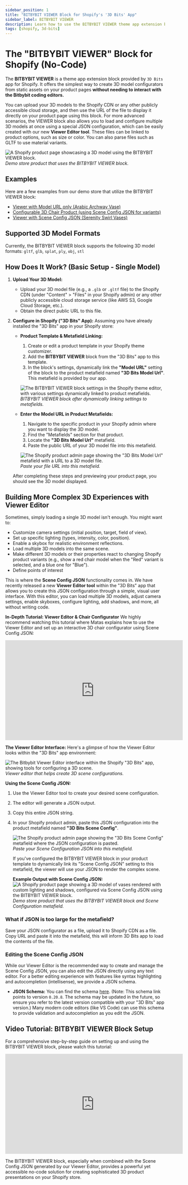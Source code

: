 ```yaml
---
sidebar_position: 1
title: "BITBYBIT VIEWER Block for Shopify's '3D Bits' App"
sidebar_label: BITBYBIT VIEWER
description: Learn how to use the BITBYBIT VIEWER theme app extension block in Shopify's "3D Bits" app to display static 3D models and configure complex scenes on your product pages without coding.
tags: [shopify, 3d-bits]
---
```


# The "BITBYBIT VIEWER" Block for Shopify (No-Code)

The **BITBYBIT VIEWER** is a theme app extension block provided by `3D Bits` app for Shopify. It offers the simplest way to create 3D model configurators from static assets on your product pages **without needing to interact with the Bitbybit coding editors.**

You can upload your 3D models to the Shopify CDN or any other publicly accessible cloud storage, and then use the URL of the file to display it directly on your product page using this block. For more advanced scenarios, the VIEWER block also allows you to load and configure multiple 3D models at once using a special JSON configuration, which can be easily created with our new **Viewer Editor tool**. These files can be linked to product options, such as size or color. You can also parse files such as GLTF to use material variants.

![A Shopify product page showcasing a 3D model using the BITBYBIT VIEWER block.](https://ik.imagekit.io/bitbybit/app/assets/start/shopify/bitbybit-viewer-theme-app-extension-block-shopify-3d-bits.jpeg "Demo store product using the BITBYBIT VIEWER block")
*Demo store product that uses the BITBYBIT VIEWER block.*

## Examples

Here are a few examples from our demo store that utilize the BITBYBIT VIEWER block:
*   [Viewer with Model URL only (Arabic Archway Vase)](https://bitbybit-dev-3d-configurators.myshopify.com/products/arabic-archway-vase-for-3d-printing)
*   [Configurable 3D Chair Product (using Scene Config JSON for variants)](https://bitbybit-dev-3d-configurators.myshopify.com/products/chair-configurator-no-code-variants)
*   [Viewer with Scene Config JSON (Serenity Swirl Vases)](https://bitbybit-dev-3d-configurators.myshopify.com/products/serenity-swirl-vases)

## Supported 3D Model Formats

Currently, the BITBYBIT VIEWER block supports the following 3D model formats:
`gltf`, `glb`, `splat`, `ply`, `obj`, `stl`

## How Does It Work? (Basic Setup - Single Model)

1.  **Upload Your 3D Model:**
    *   Upload your 3D model file (e.g., a `.glb` or `.gltf` file) to the Shopify CDN (under "Content" > "Files" in your Shopify admin) or any other publicly accessible cloud storage service (like AWS S3, Google Cloud Storage, etc.).
    *   Obtain the direct public URL to this file.

2.  **Configure in Shopify ("3D Bits" App):**
    Assuming you have already installed the "3D Bits" app in your Shopify store:
    *   **Product Template & Metafield Linking:**
        1.  Create or edit a product template in your Shopify theme customizer.
        2.  Add the **BITBYBIT VIEWER** block from the "3D Bits" app to this template.
        3.  In the block's settings, dynamically link the **"Model URL"** setting of the block to the product metafield named **"3D Bits Model Url"**. This metafield is provided by our app.

        ![The BITBYBIT VIEWER block settings in the Shopify theme editor, with various settings dynamically linked to product metafields.](https://ik.imagekit.io/bitbybit/app/assets/start/shopify/3d-bits-bitbybit-viewer-theme-app-extension-configuration-dynamic-links.jpeg "BITBYBIT VIEWER block with dynamically linked settings")
        *BITBYBIT VIEWER block after dynamically linking settings to metafields.*

    *   **Enter the Model URL in Product Metafields:**
        1.  Navigate to the specific product in your Shopify admin where you want to display the 3D model.
        2.  Find the "Metafields" section for that product.
        3.  Locate the **"3D Bits Model Url"** metafield.
        4.  Paste the public URL of your 3D model file into this metafield.

        ![The Shopify product admin page showing the "3D Bits Model Url" metafield with a URL to a 3D model file.](https://ik.imagekit.io/bitbybit/app/assets/start/shopify/bitbybit-model-preview-url-metafield.jpeg "Pasting the file URL into the metafield")
        *Paste your file URL into this metafield.*

    After completing these steps and previewing your product page, you should see the 3D model displayed.

## Building More Complex 3D Experiences with Viewer Editor

Sometimes, simply loading a single 3D model isn't enough. You might want to:
*   Customize camera settings (initial position, target, field of view).
*   Set up specific lighting (types, intensity, color, position).
*   Enable a skybox for realistic environment reflections.
*   Load multiple 3D models into the same scene.
*   Make different 3D models or their properties react to changing Shopify product variants (e.g., show a red chair model when the "Red" variant is selected, and a blue one for "Blue").
*   Define points of interest

This is where the **Scene Config JSON** functionality comes in. We have recently released a new **Viewer Editor tool** within the "3D Bits" app that allows you to create this JSON configuration through a simple, visual user interface. With this editor, you can load multiple 3D models, adjust camera settings, enable skyboxes, configure lighting, add shadows, and more, all without writing code.

**In-Depth Tutorial: Viewer Editor & Chair Configurator**
We highly recommend watching this tutorial where Matas explains how to use the Viewer Editor and set up an interactive 3D chair configurator using Scene Config JSON:

<div class="responsive-video-container">
  <iframe 
    width="560" 
    height="315" 
    src="https://www.youtube.com/embed/7R6ueAHGFhg" 
    title="3D Configurators On Shopify Product Pages with Bitbybit Viewer Editor And GLTF Assets (No Code)" 
    frameborder="0" 
    allow="accelerometer; autoplay; clipboard-write; encrypted-media; gyroscope; picture-in-picture; web-share" 
    allowfullscreen>
  </iframe>
</div>

**The Viewer Editor Interface:**
Here's a glimpse of how the Viewer Editor looks within the "3D Bits" app environment:

![The Bitbybit Viewer Editor interface within the Shopify "3D Bits" app, showing tools for configuring a 3D scene.](https://ik.imagekit.io/bitbybit/app/assets/start/shopify/3d-bits-viewer-editor-on-shopify-by-bitbybit.jpeg "Viewer editor for scene configurations")
*Viewer editor that helps create 3D scene configurations.*

**Using the Scene Config JSON:**
1.  Use the Viewer Editor tool to create your desired scene configuration.
2.  The editor will generate a JSON output.
3.  Copy this entire JSON string.
4.  In your Shopify product admin, paste this JSON configuration into the product metafield named **"3D Bits Scene Config"**.

    ![The Shopify product admin page showing the "3D Bits Scene Config" metafield where the JSON configuration is pasted.](https://ik.imagekit.io/bitbybit/app/assets/start/shopify/shopify-3d-bits-viewer-scene-config-json.jpeg "Pasting Scene Configuration JSON into the metafield")
    *Paste your Scene Configuration JSON into this metafield.*

    If you've configured the BITBYBIT VIEWER block in your product template to dynamically link its "Scene Config JSON" setting to this metafield, the viewer will use your JSON to render the complex scene.

    **Example Output with Scene Config JSON:**
    ![A Shopify product page showing a 3D model of vases rendered with custom lighting and shadows, configured via Scene Config JSON using the BITBYBIT VIEWER block.](https://ik.imagekit.io/bitbybit/app/assets/start/shopify/product-page-viewer-serenity-swirl-shopify.jpeg "Product page using VIEWER block and Scene Config JSON")
    *Demo store product that uses the BITBYBIT VIEWER block and Scene Configuration metafield.*

### What if JSON is too large for the metafield?

Save your JSON configurator as a file, upload it to Shopify CDN as a file. Copy URL and paste it into the metafield, this will inform 3D Bits app to load the contents of the file.

### Editing the Scene Config JSON

While our Viewer Editor is the recommended way to create and manage the Scene Config JSON, you can also edit the JSON directly using any text editor. For a better editing experience with features like syntax highlighting and autocompletion (intellisense), we provide a JSON schema.

*   **JSON Schema:** You can find the schema [here](https://ik.imagekit.io/bitbybit/app/assets/start/shopify/viewer-scene-config-schema-0-20-8.json). (Note: This schema link points to version `0.20.8`. The schema may be updated in the future, so ensure you refer to the latest version compatible with your "3D Bits" app version.)
    Many modern code editors (like VS Code) can use this schema to provide validation and autocompletion as you edit the JSON.

## Video Tutorial: BITBYBIT VIEWER Block Setup

For a comprehensive step-by-step guide on setting up and using the BITBYBIT VIEWER block, please watch this tutorial:

<div class="responsive-video-container">
  <iframe 
    width="560" 
    height="315" 
    src="https://www.youtube.com/embed/FcvQAVE1tDc" 
    title="Tutorial Explains How To Use 3D Bits App For Shopify With BITBYBIT VIEWER Theme App Extension Block" 
    frameborder="0" 
    allow="accelerometer; autoplay; clipboard-write; encrypted-media; gyroscope; picture-in-picture; web-share" 
    allowfullscreen>
  </iframe>
</div>

The BITBYBIT VIEWER block, especially when combined with the Scene Config JSON generated by our Viewer Editor, provides a powerful yet accessible no-code solution for creating sophisticated 3D product presentations on your Shopify store.